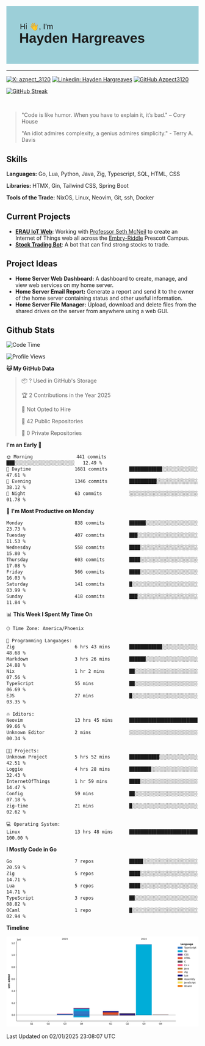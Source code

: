 ![Hayden Hargreaves](https://github.com/Azpect3120/Azpect3120/blob/master/download.png?raw=true)

<hr>

[![X: azpect_3120](https://img.shields.io/twitter/follow/azpect_3120?style=social)](https://x.com/azpect_3120)
[![Linkedin: Hayden Hargreaves](https://img.shields.io/badge/-Hayden%20Hargreaves-blue?style=flat-square&logo=Linkedin&logoColor=white&link=https://www.linkedin.com/in/hayden-hargreaves-37b2802a4/)](https://www.linkedin.com/in/hayden-hargreaves-37b2802a4/)
[![GitHub Azpect3120](https://img.shields.io/github/followers/azpect3120?label=follow&style=social)](https://github.com/azpect3120)

[![GitHub Streak](https://streak-stats.demolab.com?user=Azpect3120&theme=rose-pine)](https://git.io/streak-stats)

<br>

> "Code is like humor. When you have to explain it, it’s bad." – Cory House
> 
> "An idiot admires complexity, a genius admires simplicity." - Terry A. Davis


## Skills
**Languages:** Go, Lua, Python, Java, Zig, Typescript, SQL, HTML, CSS 

**Libraries:** HTMX, Gin, Tailwind CSS, Spring Boot

**Tools of the Trade:** NixOS, Linux, Neovim, Git, ssh, Docker


## Current Projects 
- **[ERAU IoT Web](https://github.com/Azpect3120/InternetOfThings)**: Working with [Professor Seth McNeil](https://github.com/semcneil) to create an Internet of Things web all across the [Embry-Riddle](https://erau.edu) Prescott Campus.
- **[Stock Trading Bot](https://github.com/Azpect3120/TradingBot)**: A bot that can find strong stocks to trade.


## Project Ideas
- **Home Server Web Dashboard:** A dashboard to create, manage, and view web services on my home server.
- **Home Server Email Report:** Generate a report and send it to the owner of the home server containing status and other useful information.
- **Home Server File Manager:** Upload, download and delete files from the shared drives on the server from anywhere using a web GUI.


## Github Stats

<!--START_SECTION:waka-->
![Code Time](http://img.shields.io/badge/Code%20Time-11%20hrs%2053%20mins-blue)

![Profile Views](http://img.shields.io/badge/Profile%20Views-0-blue)

**🐱 My GitHub Data** 

> 📦 ? Used in GitHub's Storage 
 > 
> 🏆 2 Contributions in the Year 2025
 > 
> 🚫 Not Opted to Hire
 > 
> 📜 42 Public Repositories 
 > 
> 🔑 0 Private Repositories 
 > 
**I'm an Early 🐤** 

```text
🌞 Morning                441 commits         ███░░░░░░░░░░░░░░░░░░░░░░   12.49 % 
🌆 Daytime                1681 commits        ████████████░░░░░░░░░░░░░   47.61 % 
🌃 Evening                1346 commits        ██████████░░░░░░░░░░░░░░░   38.12 % 
🌙 Night                  63 commits          ░░░░░░░░░░░░░░░░░░░░░░░░░   01.78 % 
```
📅 **I'm Most Productive on Monday** 

```text
Monday                   838 commits         ██████░░░░░░░░░░░░░░░░░░░   23.73 % 
Tuesday                  407 commits         ███░░░░░░░░░░░░░░░░░░░░░░   11.53 % 
Wednesday                558 commits         ████░░░░░░░░░░░░░░░░░░░░░   15.80 % 
Thursday                 603 commits         ████░░░░░░░░░░░░░░░░░░░░░   17.08 % 
Friday                   566 commits         ████░░░░░░░░░░░░░░░░░░░░░   16.03 % 
Saturday                 141 commits         █░░░░░░░░░░░░░░░░░░░░░░░░   03.99 % 
Sunday                   418 commits         ███░░░░░░░░░░░░░░░░░░░░░░   11.84 % 
```


📊 **This Week I Spent My Time On** 

```text
🕑︎ Time Zone: America/Phoenix

💬 Programming Languages: 
Zig                      6 hrs 43 mins       ████████████░░░░░░░░░░░░░   48.68 % 
Markdown                 3 hrs 26 mins       ██████░░░░░░░░░░░░░░░░░░░   24.88 % 
Nix                      1 hr 2 mins         ██░░░░░░░░░░░░░░░░░░░░░░░   07.56 % 
TypeScript               55 mins             ██░░░░░░░░░░░░░░░░░░░░░░░   06.69 % 
EJS                      27 mins             █░░░░░░░░░░░░░░░░░░░░░░░░   03.35 % 

🔥 Editors: 
Neovim                   13 hrs 45 mins      █████████████████████████   99.66 % 
Unknown Editor           2 mins              ░░░░░░░░░░░░░░░░░░░░░░░░░   00.34 % 

🐱‍💻 Projects: 
Unknown Project          5 hrs 52 mins       ███████████░░░░░░░░░░░░░░   42.51 % 
Loggie                   4 hrs 28 mins       ████████░░░░░░░░░░░░░░░░░   32.43 % 
InternetOfThings         1 hr 59 mins        ████░░░░░░░░░░░░░░░░░░░░░   14.47 % 
Config                   59 mins             ██░░░░░░░░░░░░░░░░░░░░░░░   07.18 % 
zig-time                 21 mins             █░░░░░░░░░░░░░░░░░░░░░░░░   02.62 % 

💻 Operating System: 
Linux                    13 hrs 48 mins      █████████████████████████   100.00 % 
```

**I Mostly Code in Go** 

```text
Go                       7 repos             █████░░░░░░░░░░░░░░░░░░░░   20.59 % 
Zig                      5 repos             ████░░░░░░░░░░░░░░░░░░░░░   14.71 % 
Lua                      5 repos             ████░░░░░░░░░░░░░░░░░░░░░   14.71 % 
TypeScript               3 repos             ██░░░░░░░░░░░░░░░░░░░░░░░   08.82 % 
OCaml                    1 repo              █░░░░░░░░░░░░░░░░░░░░░░░░   02.94 % 
```



**Timeline**

![Lines of Code chart](https://raw.githubusercontent.com/Azpect3120/Azpect3120/master/assets/bar_graph.png)


 Last Updated on 02/01/2025 23:08:07 UTC
<!--END_SECTION:waka-->
